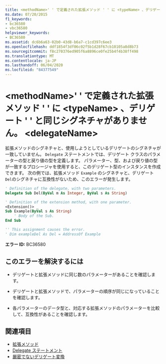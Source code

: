 ```yaml
---
title: <methodName>' ' で定義された拡張メソッド ' ' に <typeName> 、デリゲート ' ' と同じシグネチャがありません。 <delegateName>
ms.date: 07/20/2015
f1_keywords:
- bc36580
- vbc36580
helpviewer_keywords:
- BC36580
ms.assetid: dc6b6a63-02b0-43d8-b6a7-c1cd397c6ee3
ms.openlocfilehash: ddf1854f3df06c02f5b1d28f67cb10105a8d8b73
ms.sourcegitcommit: f8c270376ed905f6a8896ce0fe25b4f4b38ff498
ms.translationtype: MT
ms.contentlocale: ja-JP
ms.lasthandoff: 06/04/2020
ms.locfileid: "84377549"
---
```

# <a name="extension-method-methodname-defined-in-typename-does-not-have-the-same-signature-as-delegate-delegatename"></a>\<methodName>' ' で定義された拡張メソッド ' ' に \<typeName> 、デリゲート ' ' と同じシグネチャがありません。 \<delegateName>
拡張メソッドのシグネチャと、使用しようとしているデリゲートのシグネチャが一致していません。 `Delegate` ステートメントでは、デリゲート クラスのパラメーターの型と戻り値の型を定義します。 パラメーター、型、および戻り値の型が一致するプロシージャを使用すると、このデリゲート型のインスタンスを作成できます。 次の例では、拡張メソッド `Example` のシグネチャと、デリゲート `Del`のシグネチャに互換性がないため、このエラーが発生します。  
  
```vb  
' Definition of the delegate, with two parameters.  
Delegate Sub Del(ByVal m As Integer, ByVal s As String)  
```  
  
```vb  
' Definition of the extension method, with one parameter.  
<Extension()> _  
Sub Example(ByVal s As String)  
    ' Body of the Sub.  
End Sub  
```  
  
```vb  
'' This assignment causes the error.  
' Dim exampleDel As Del = AddressOf Example  
```  
  
 **エラー ID:** BC36580  
  
## <a name="to-correct-this-error"></a>このエラーを解決するには  
  
- デリゲートと拡張メソッドに同じ数のパラメーターがあることを確認します。  
  
- デリゲートと拡張メソッドで、パラメーターの順序が同じになっていることを確認します。  
  
- 各パラメーターのデータ型と、対応する拡張メソッドのパラメーターを比較して、互換性があることを確認します。  
  
## <a name="see-also"></a>関連項目

- [拡張メソッド](../programming-guide/language-features/procedures/extension-methods.md)
- [Delegate ステートメント](../language-reference/statements/delegate-statement.md)
- [厳密でないデリゲート変換](../programming-guide/language-features/delegates/relaxed-delegate-conversion.md)
